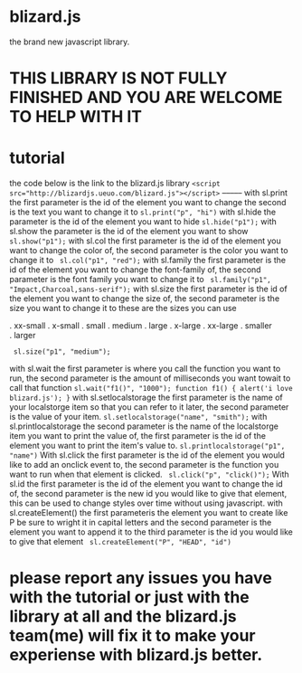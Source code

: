 # blizard.js
the brand new javascript library.
# THIS LIBRARY IS NOT FULLY FINISHED AND YOU ARE WELCOME TO HELP WITH IT
# tutorial
the code below is the link to the blizard.js library
        `<script src="http://blizardjs.ueuo.com/blizard.js"></script>`
–––––
        with sl.print the first parameter is the id of the element you want to change the second is the text you want to change it to
`sl.print("p", "hi")`
with sl.hide the parameter is the id of the element you want to hide
`sl.hide("p1");`
  with sl.show the parameter is the id of the element you want to show
  `sl.show("p1");`
 with sl.col the first parameter is the id of the element you want to change the color of, the second parameter is the color you want to change it to
` sl.col("p1", "red");`
 with sl.family the first parameter is the id of the element you want to change the font-family of, the second parameter is the font family you want to change it to
` sl.family("p1", "Impact,Charcoal,sans-serif");`
 with sl.size the first parameter is the id of the element you want to change the size of, the second parameter is the size you want to change it to these are the sizes you can use

. xx-small
. x-small
. small
. medium
. large
. x-large
. xx-large
. smaller	
. larger

` sl.size("p1", "medium");`
 
with sl.wait the first parameter is where you call the function you want to run, the second parameter is the amount of milliseconds you want towait to call that function
 `sl.wait("f1()", "1000");
 function f1() {
    alert('i love blizard.js');
 }`
  with sl.setlocalstorage the first parameter is the name of your localstorge item so that you can refer to it later, the second parameter is the value of your item.
`sl.setlocalstorage("name", "smith");`
 with sl.printlocalstorage the second parameter is the name of the localstorge item you want to print the value of, the first parameter is the id of the element you want to print the item's value to.
`sl.printlocalstorage("p1", "name")`
With sl.click the first parameter is the id of the element you would like to add an onclick event to, the second parameter is the function you want to run when that element is clicked.
` sl.click("p", "click()");`
With sl.id the first parameter is the id of the element you want to change the id of, the second parameter is the new id you would like to give that element, this can be used to change styles over time without using javascript.
with sl.createElement() the first parameteris the element you want to create like P be sure to wright it in capital letters and the second parameter is the element you want to append it to the third parameter is the id you would like to give that element
` sl.createElement("P", "HEAD", "id")`
# please report any issues you have with the tutorial or just with the library at all and the blizard.js team(me) will fix it to make your experiense with blizard.js better.

